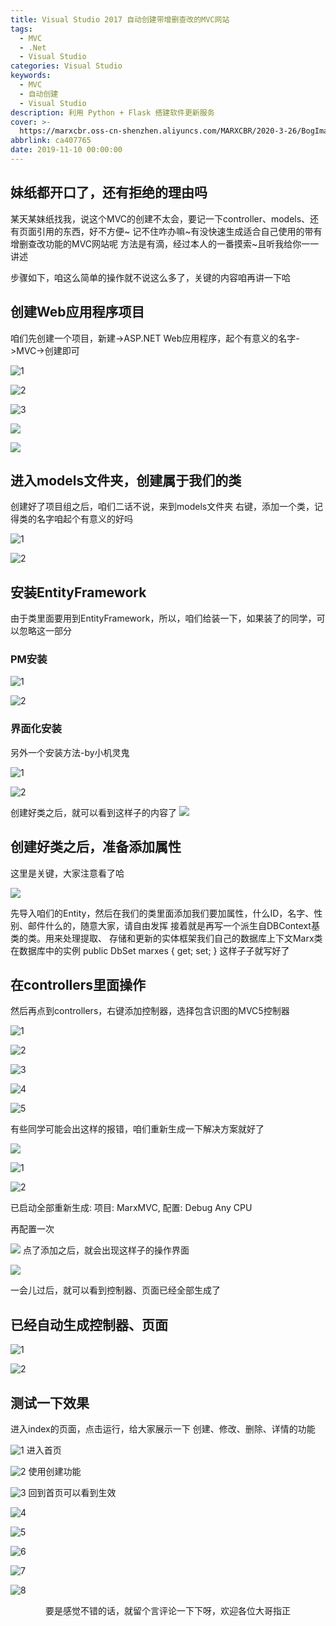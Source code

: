 ```yaml
---
title: Visual Studio 2017 自动创建带增删查改的MVC网站
tags:
  - MVC
  - .Net
  - Visual Studio
categories: Visual Studio
keywords:
  - MVC
  - 自动创建
  - Visual Studio
description: 利用 Python + Flask 搭建软件更新服务
cover: >-
  https://marxcbr.oss-cn-shenzhen.aliyuncs.com/MARXCBR/2020-3-26/BogImages/1585153493300.png
abbrlink: ca407765
date: 2019-11-10 00:00:00
---
```


## 妹纸都开口了，还有拒绝的理由吗
某天某妹纸找我，说这个MVC的创建不太会，要记一下controller、models、还有页面引用的东西，好不方便~
记不住咋办嘛~有没快速生成适合自己使用的带有增删查改功能的MVC网站呢
方法是有滴，经过本人的一番摸索~且听我给你一一讲述

步骤如下，咱这么简单的操作就不说这么多了，关键的内容咱再讲一下哈

## 创建Web应用程序项目

咱们先创建一个项目，新建->ASP.NET Web应用程序，起个有意义的名字->MVC->创建即可

![1](https://marxcbr.oss-cn-shenzhen.aliyuncs.com/MARXCBR/2019-11-10/VS_自动创建带增删查改的MVC系统/1573354143420.png)

![2](https://marxcbr.oss-cn-shenzhen.aliyuncs.com/MARXCBR/2019-11-10/VS_自动创建带增删查改的MVC系统/1573354168572.png)

![3](https://marxcbr.oss-cn-shenzhen.aliyuncs.com/MARXCBR/2019-11-10/VS_自动创建带增删查改的MVC系统/1573354184787.png)

![](https://marxcbr.oss-cn-shenzhen.aliyuncs.com/MARXCBR/2019-11-10/VS_自动创建带增删查改的MVC系统/1573354201510.png)


![](https://marxcbr.oss-cn-shenzhen.aliyuncs.com/MARXCBR/2019-11-10/VS_自动创建带增删查改的MVC系统/1573354214238.png)

## 进入models文件夹，创建属于我们的类

创建好了项目组之后，咱们二话不说，来到models文件夹
右键，添加一个类，记得类的名字咱起个有意义的好吗

![1](https://marxcbr.oss-cn-shenzhen.aliyuncs.com/MARXCBR/2019-11-10/VS_自动创建带增删查改的MVC系统/1573354242831.png)

![2](https://marxcbr.oss-cn-shenzhen.aliyuncs.com/MARXCBR/2019-11-10/VS_自动创建带增删查改的MVC系统/1573354276507.png)

## 安装EntityFramework
由于类里面要用到EntityFramework，所以，咱们给装一下，如果装了的同学，可以忽略这一部分
### PM安装
![1](https://marxcbr.oss-cn-shenzhen.aliyuncs.com/MARXCBR/2019-11-10/VS_自动创建带增删查改的MVC系统/1573354458639.png)

![2](https://marxcbr.oss-cn-shenzhen.aliyuncs.com/MARXCBR/2019-11-10/VS_自动创建带增删查改的MVC系统/1573354488862.png)

### 界面化安装
另外一个安装方法-by小机灵鬼

![1](https://marxcbr.oss-cn-shenzhen.aliyuncs.com/MARXCBR/2019-11-10/VS_自动创建带增删查改的MVC系统/1573354545782.png)

![2](https://marxcbr.oss-cn-shenzhen.aliyuncs.com/MARXCBR/2019-11-10/VS_自动创建带增删查改的MVC系统/1573354553488.png)

创建好类之后，就可以看到这样子的内容了
![](https://marxcbr.oss-cn-shenzhen.aliyuncs.com/MARXCBR/2019-11-10/VS_自动创建带增删查改的MVC网站/1573357028594.png)

## 创建好类之后，准备添加属性

这里是关键，大家注意看了哈

![](https://marxcbr.oss-cn-shenzhen.aliyuncs.com/MARXCBR/2019-11-10/VS_自动创建带增删查改的MVC系统/1573354683024.png)

先导入咱们的Entity，然后在我们的类里面添加我们要加属性，什么ID，名字、性别、邮件什么的，随意大家，请自由发挥
接着就是再写一个派生自DBContext基类的类。用来处理提取、 存储和更新的实体框架我们自己的数据库上下文Marx类在数据库中的实例
public DbSet<Marx> marxes { get; set; }
这样子子就写好了

## 在controllers里面操作
然后再点到controllers，右键添加控制器，选择包含识图的MVC5控制器

![1](https://marxcbr.oss-cn-shenzhen.aliyuncs.com/MARXCBR/2019-11-10/VS_自动创建带增删查改的MVC系统/1573354716778.png)

![2](https://marxcbr.oss-cn-shenzhen.aliyuncs.com/MARXCBR/2019-11-10/VS_自动创建带增删查改的MVC系统/1573354780938.png)

![3](https://marxcbr.oss-cn-shenzhen.aliyuncs.com/MARXCBR/2019-11-10/VS_自动创建带增删查改的MVC系统/1573354804545.png)

![4](https://marxcbr.oss-cn-shenzhen.aliyuncs.com/MARXCBR/2019-11-10/VS_自动创建带增删查改的MVC系统/1573354824972.png)

![5](https://marxcbr.oss-cn-shenzhen.aliyuncs.com/MARXCBR/2019-11-10/VS_自动创建带增删查改的MVC系统/1573354835569.png)


有些同学可能会出这样的报错，咱们重新生成一下解决方案就好了

![](https://marxcbr.oss-cn-shenzhen.aliyuncs.com/MARXCBR/2019-11-10/VS_自动创建带增删查改的MVC系统/1573354844467.png)

![1](https://marxcbr.oss-cn-shenzhen.aliyuncs.com/MARXCBR/2019-11-10/VS_自动创建带增删查改的MVC系统/1573354858584.png)

![2](https://marxcbr.oss-cn-shenzhen.aliyuncs.com/MARXCBR/2019-11-10/VS_自动创建带增删查改的MVC系统/1573354869227.png)

已启动全部重新生成: 项目: MarxMVC, 配置: Debug Any CPU

再配置一次

![](https://marxcbr.oss-cn-shenzhen.aliyuncs.com/MARXCBR/2019-11-10/VS_自动创建带增删查改的MVC系统/1573354900325.png)
点了添加之后，就会出现这样子的操作界面

![](https://marxcbr.oss-cn-shenzhen.aliyuncs.com/MARXCBR/2019-11-10/VS_自动创建带增删查改的MVC系统/1573354908752.png)

一会儿过后，就可以看到控制器、页面已经全部生成了
## 已经自动生成控制器、页面

![1](https://marxcbr.oss-cn-shenzhen.aliyuncs.com/MARXCBR/2019-11-10/VS_自动创建带增删查改的MVC系统/1573354950453.png)

![2](https://marxcbr.oss-cn-shenzhen.aliyuncs.com/MARXCBR/2019-11-10/VS_自动创建带增删查改的MVC系统/1573354958268.png)

## 测试一下效果
进入index的页面，点击运行，给大家展示一下 创建、修改、删除、详情的功能

![1](https://marxcbr.oss-cn-shenzhen.aliyuncs.com/MARXCBR/2019-11-10/VS_自动创建带增删查改的MVC系统/1573354976250.png)
进入首页

![2](https://marxcbr.oss-cn-shenzhen.aliyuncs.com/MARXCBR/2019-11-10/VS_自动创建带增删查改的MVC系统/1573355031667.png)
使用创建功能

![3](https://marxcbr.oss-cn-shenzhen.aliyuncs.com/MARXCBR/2019-11-10/VS_自动创建带增删查改的MVC系统/1573355078545.png)
回到首页可以看到生效

![4](https://marxcbr.oss-cn-shenzhen.aliyuncs.com/MARXCBR/2019-11-10/VS_自动创建带增删查改的MVC系统/1573355088663.png)

![5](https://marxcbr.oss-cn-shenzhen.aliyuncs.com/MARXCBR/2019-11-10/VS_自动创建带增删查改的MVC系统/1573355107207.png)

![6](https://marxcbr.oss-cn-shenzhen.aliyuncs.com/MARXCBR/2019-11-10/VS_自动创建带增删查改的MVC系统/1573355114110.png)

![7](https://marxcbr.oss-cn-shenzhen.aliyuncs.com/MARXCBR/2019-11-10/VS_自动创建带增删查改的MVC系统/1573355183157.png)

![8](https://marxcbr.oss-cn-shenzhen.aliyuncs.com/MARXCBR/2019-11-10/VS_自动创建带增删查改的MVC系统/1573355193810.png)

<center>要是感觉不错的话，就留个言评论一下下呀，欢迎各位大哥指正</center>